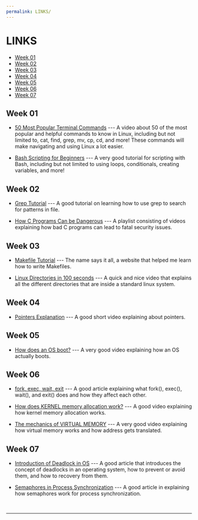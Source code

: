 ```yaml
---
permalink: LINKS/
---
```


# LINKS
- [Week 01](#week-01)
- [Week 02](#week-02)
- [Week 03](#week-03)
- [Week 04](#week-04)
- [Week 05](#week-05)
- [Week 06](#week-06)
- [Week 07](#week-07)

## Week 01
- [50 Most Popular Terminal Commands](https://www.youtube.com/watch?v=ZtqBQ68cfJc) --- 
A video about 50 of the most popular and helpful commands to know in Linux, including but not limited to, cat, find, grep, mv, cp, cd, and more! These commands will make navigating and using Linux a lot easier.

- [Bash Scripting for Beginners](https://www.youtube.com/watch?v=tK9Oc6AEnR4) ---
A very good tutorial for scripting with Bash, including but not limited to using loops, conditionals, creating variables, and more!

## Week 02
- [Grep Tutorial](https://www.youtube.com/watch?v=VGgTmxXp7xQ&pp=ygUFZ3JlcCA%3D) ---
A good tutorial on learning how to use grep to search for patterns in file.

- [How C Programs Can be Dangerous](https://www.youtube.com/playlist?list=PLhixgUqwRTjxglIswKp9mpkfPNfHkzyeN) ---
A playlist consisting of videos explaining how bad C programs can lead to fatal security issues.

## Week 03
- [Makefile Tutorial](https://makefiletutorial.com/) ---
The name says it all, a website that helped me learn how to write Makefiles.

- [Linux Directories in 100 seconds](https://www.youtube.com/watch?v=42iQKuQodW4) ---
A quick and nice video that explains all the different directories that are inside a standard linux system.

## Week 04
- [Pointers Explanation](https://www.youtube.com/watch?v=2ybLD6_2gKM&pp=ygUHcG9pbnRlcg%3D%3D) ---
A good short video explaining about pointers.


## Week 05
- [How does an OS boot?](https://youtu.be/KkenLT8S9Hs?si=UwcyhcnrQk5o6JMc) ---
A very good video explaining how an OS actually boots.


## Week 06
- [fork, exec, wait, exit](https://percona.community/blog/2021/01/04/fork-exec-wait-and-exit/) ---
A good article explaining what fork(), exec(), wait(), and exit() does and how they affect each other.

- [How does KERNEL memory allocation work?](https://www.youtube.com/watch?v=NC_qkXznvkg) ---
A good video explaining how kernel memory allocation works.

- [The mechanics of VIRTUAL MEMORY](https://www.youtube.com/watch?v=iTic6EV4DP8) ---
A very good video explaining how virtual memory works and how address gets translated.


## Week 07
- [Introduction of Deadlock in OS](https://www.geeksforgeeks.org/introduction-of-deadlock-in-operating-system/) ---
A good article that introduces the concept of deadlocks in an operating system, how to prevent or avoid them, and how to recovery from them.

- [Semaphores in Process Synchronization](https://www.geeksforgeeks.org/semaphores-in-process-synchronization/) ---
A good article in explaining how semaphores work for process synchronization.

<br>
<hr>
